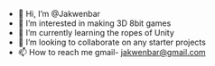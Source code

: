 - 👋 Hi, I’m @Jakwenbar
- 👀 I’m interested in making 3D 8bit games
- 🌱 I’m currently learning the ropes of Unity
- 💞️ I’m looking to collaborate on any starter projects
- 📫 How to reach me gmail- jakwenbar@gmail.com

<!---
Jakwenbar/Jakwenbar is a ✨ special ✨ repository because its `README.md` (this file) appears on your GitHub profile.
You can click the Preview link to take a look at your changes.
--->
